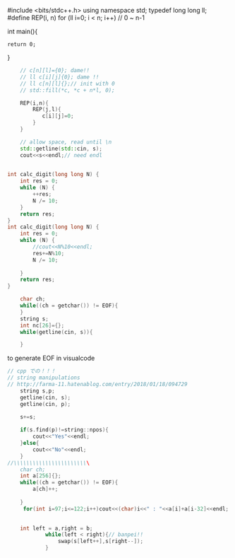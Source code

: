 #include <bits/stdc++.h>
using namespace std;
typedef long long ll;
#define REP(i, n) for (ll i=0; i < n; i++)  // 0 ~ n-1

int main(){


    return 0;
}

```cpp
    // c[n][l]={0}; dame!!
    // ll c[i][j]{0}; dame !!
    // ll c[n][l]{};// init with 0
    // std::fill(*c, *c + n*l, 0);

    REP(i,n){
        REP(j,l){
           c[i][j]=0;
        }
    }

    // allow space, read until \n
    std::getline(std::cin, s);
    cout<<s<<endl;// need endl

    
int calc_digit(long long N) {
    int res = 0;
    while (N) {
        ++res;
        N /= 10;
    }
    return res;
}
int calc_digit(long long N) {
    int res = 0;
    while (N) {
        //cout<<N%10<<endl;
        res+=N%10;
        N /= 10;
        
    }
    return res;
}

    char ch;
	while((ch = getchar()) != EOF){
	}
    string s;
    int nc[26]={};
    while(getline(cin, s)){

    }
```

<Enter><Ctrl-Z><Enter> to generate EOF in visualcode


```cpp  
// cpp での！！！
// string manipulations
// http://farma-11.hatenablog.com/entry/2018/01/18/094729
    string s,p;
    getline(cin, s);
    getline(cin, p);

    s+=s;
    
    if(s.find(p)!=string::npos){
        cout<<"Yes"<<endl;
    }else{
        cout<<"No"<<endl;
    }
//\\\\\\\\\\\\\\\\\\\\\\\\
    char ch;
    int a[256]{};
	while((ch = getchar()) != EOF){
        a[ch]++;
       
	}
     for(int i=97;i<=122;i++)cout<<(char)i<<" : "<<a[i]+a[i-32]<<endl;
    

    int left = a,right = b;
	        while(left < right){// banpei!!
		        swap(s[left++],s[right--]);
	        }

```

